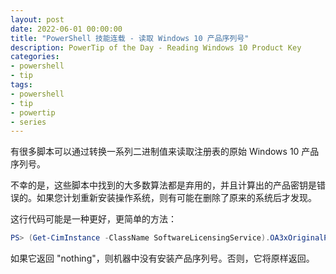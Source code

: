 ```yaml
---
layout: post
date: 2022-06-01 00:00:00
title: "PowerShell 技能连载 - 读取 Windows 10 产品序列号"
description: PowerTip of the Day - Reading Windows 10 Product Key
categories:
- powershell
- tip
tags:
- powershell
- tip
- powertip
- series
---
```

有很多脚本可以通过转换一系列二进制值来读取注册表的原始 Windows 10 产品序列号。

不幸的是，这些脚本中找到的大多数算法都是弃用的，并且计算出的产品密钥是错误的。如果您计划重新安装操作系统，则有可能在删除了原来的系统后才发现。

这行代码可能是一种更好，更简单的方法：

```powershell
PS> (Get-CimInstance -ClassName SoftwareLicensingService).OA3xOriginalProductKey  
```

如果它返回 "nothing"，则机器中没有安装产品序列号。否则，它将原样返回。

<!--本文国际来源：[Reading Windows 10 Product Key](https://community.idera.com/database-tools/powershell/powertips/b/tips/posts/reading-windows-10-product-key)-->

